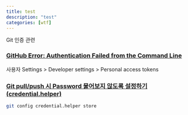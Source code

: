 ```yaml
---
title: test
description: "test"
categories: [wtf]
---
```


Git 인증 관련

### [GitHub Error: Authentication Failed from the Command Line](https://medium.com/@ginnyfahs/github-error-authentication-failed-from-command-line-3a545bfd0ca8)

사용자 Settings > Developer settings > Personal access tokens 

### [Git pull/push 시 Password 물어보지 않도록 설정하기(credential.helper)](https://www.hahwul.com/2018/08/git-credential-helper.html)

```bash
git config credential.helper store
```
